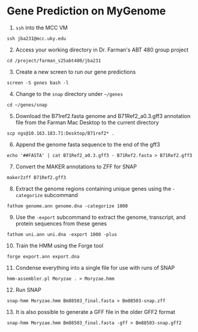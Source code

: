 # Gene Prediction on MyGenome

1. `ssh` into the MCC VM

```
ssh jba231@mcc.uky.edu
```

2. Access your working directory in Dr. Farman's ABT 480 group project

```
cd /project/farman_s25abt480/jba231
```

3. Create a new screen to run our gene predictions

```
screen -S genes bash -l
```

4. Change to the `snap` directory under `~/genes`

```
cd ~/genes/snap
```

5. Download the B71ref2.fasta genome and B71Ref2_a0.3.gff3 annotation file from the Farman Mac Desktop to the current directory

```
scp ngs@10.163.183.71:Desktop/B71ref2* .
```

6. Append the genome fasta sequence to the end of the gff3

```
echo '##FASTA' | cat B71Ref2_a0.3.gff3 - B71Ref2.fasta > B71Ref2.gff3
```

7. Convert the MAKER annotations to ZFF for SNAP

```
maker2zff B71Ref2.gff3
```

8. Extract the genome regions containing unique genes using the `-categorize` subcommand

```
fathom genome.ann genome.dna -categorize 1000
```

9. Use the `-export` subcommand to extract the genome, transcript, and protein sequences from these genes

```
fathom uni.ann uni.dna -export 1000 -plus
```

10. Train the HMM using the Forge tool

```
forge export.ann export.dna
```

11. Condense everything into a single file for use with runs of SNAP

```
hmm-assembler.pl Moryzae . > Moryzae.hmm
```

12. Run SNAP

```
snap-hmm Moryzae.hmm Bm88503_final.fasta > Bm88503-snap.zff
```

13. It is also possible to generate a GFF file in the older GFF2 format

```
snap-hmm Moryzae.hmm Bm88503_final.fasta -gff > Bm88503-snap.gff2
```
